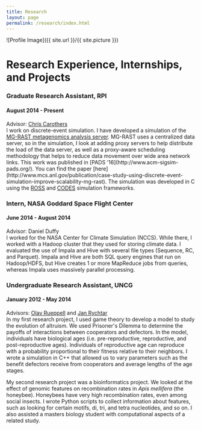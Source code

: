 ```yaml
---
title: Research 
layout: page
permalink: /research/index.html
---
```

<style>
img { width: 50%; margin: 0 auto; display: block; }
</style>

![Profile Image]({{ site.url }}/{{ site.picture }})

<h1>Research Experience, Internships, and Projects</h1>
<h3>Graduate Research Assistant, RPI</h3>
<h4>August 2014 - Present</h4>
<p>Advisor: <a href="http://www.cs.rpi.edu/~chrisc/">Chris Carothers</a><br/>
I work on discrete-event simulation.  I have developed a simulation of the <a href="http://metagenomics.anl.gov">MG-RAST metagenomics analysis server</a>. MG-RAST uses a centralized data server, so in the simulation, I look at adding proxy servers to help distribute the load of the data server, as well as a proxy-aware scheduling methodology that helps to reduce data movement over wide area network links.  This work was published in [PADS '16](http://www.acm-sigsim-pads.org/). You can find the paper [here](http://www.mcs.anl.gov/publication/case-study-using-discrete-event-simulation-improve-scalability-mg-rast).  The simulation was developed in C using the <a href="https://github.com/carothersc/ROSS">ROSS</a> and <a href="http://www.mcs.anl.gov/research/projects/codes/">CODES</a> simulation frameworks.  
</p>
<h3>Intern, NASA Goddard Space Flight Center</h3>
<h4>June 2014 - August 2014</h4>
<p>Advisor: Daniel Duffy<br/>
I worked for the NASA Center for Climate Simulation (NCCS).  While there, I worked with a Hadoop cluster that they used for storing climate data.  I evaluated the use of Impala and Hive with several file types (Sequence, RC, and Parquet).  Impala and Hive are both SQL query engines that run on Hadoop/HDFS, but Hive creates 1 or more MapReduce jobs from queries, whereas Impala uses massively parallel processing.  
</p>
<h3>Undergraduate Research Assistant, UNCG</h3>
<h4>January 2012 - May 2014</h4>
<p>Advisors: <a href="http://biology.uncg.edu/faculty/olav_rueppell/">Olav Rueppell</a> and <a href="http://www.uncg.edu/mat/faculty/rychtar/">Jan Rychtar</a><br/>
In my first research project, I used game theory to develop a model to study the evolution of altruism.  We used Prisoner's Dilemma to determine the payoffs of interactions between cooperators and defectors.  In the model, individuals have biological ages (i.e. pre-reproductive, reproductive, and post-reproductive ages).  Individuals of reproductive age can reproduce with a probability proportional to their fitness relative to their neighbors.  I wrote a simulation in C++ that allowed us to vary parameters such as the benefit defectors receive from cooperators and average lengths of the age stages.
</p>
<p> My second research project was a bioinformatics project.  We looked at the effect of genomic features on recombination rates in <i>Apis mellifera</i> (the honeybee).  Honeybees have very high recombination rates, even among social insects.  I wrote Python scripts to collect information about features, such as looking for certain motifs, di, tri, and tetra nucleotides, and so on. I also assisted a masters biology student with computational aspects of a related study.  
</p>
